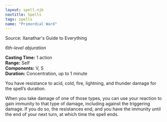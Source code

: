 ```yaml
---
layout: spell.njk
navtitle: Spells
tags: spells
name: "Primordial Ward"
---
```

  
Source: Xanathar's Guide to Everything

_6th-level abjuration_

**Casting Time:** 1 action  
**Range:** Self  
**Components:** V, S  
**Duration:** Concentration, up to 1 minute

You have resistance to acid, cold, fire, lightning, and thunder damage for the spell’s duration.

When you take damage of one of those types, you can use your reaction to gain immunity to that type of damage, including against the triggering damage. If you do so, the resistances end, and you have the immunity until the end of your next turn, at which time the spell ends.